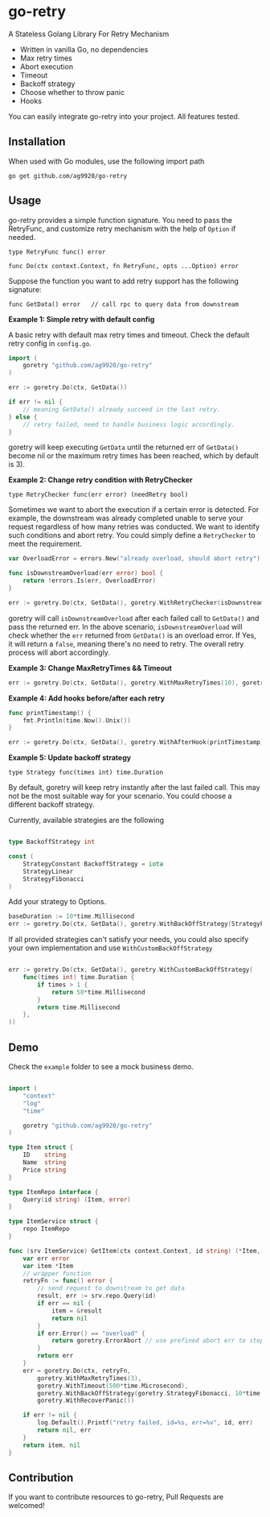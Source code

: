 # go-retry

A Stateless Golang Library For Retry Mechanism

- Written in vanilla Go, no dependencies
- Max retry times
- Abort execution
- Timeout
- Backoff strategy
- Choose whether to throw panic
- Hooks

You can easily integrate go-retry into your project. All features tested.

## Installation

When used with Go modules, use the following import path

`go get github.com/ag9920/go-retry`


## Usage

go-retry provides a simple function signature. You need to pass the RetryFunc, and customize retry mechanism with the help of `Option` if needed.

`type RetryFunc func() error`

`func Do(ctx context.Context, fn RetryFunc, opts ...Option) error`

Suppose the function you want to add retry support has the following signature:

```
func GetData() error   // call rpc to query data from downstream
```


**Example 1: Simple retry with default config**

A basic retry with default max retry times and timeout. Check the default retry config in `config.go`. 

```go
import (
    goretry "github.com/ag9920/go-retry"
)

err := goretry.Do(ctx, GetData())

if err != nil {
    // meaning GetData() already succeed in the last retry.
} else {
    // retry failed, need to handle business logic accordingly.
}

```

goretry will keep executing `GetData` until the returned err of `GetData()` become nil or the maximum retry times has been reached, which by default is 3).


**Example 2: Change retry condition with RetryChecker**

`type RetryChecker func(err error) (needRetry bool)`

Sometimes we want to abort the execution if a certain error is detected. For example, the downstream was already completed unable to serve your request regardless of how many retries was conducted. We want to identify such conditions and abort retry. You could simply define a `RetryChecker` to meet the requirement.

```go
var OverloadError = errors.New("already overload, should abort retry")

func isDownstreamOverload(err error) bool {
    return !errors.Is(err, OverloadError)
}

err := goretry.Do(ctx, GetData(), goretry.WithRetryChecker(isDownstreamOverload))

```

goretry will call `isDownstreamOverload` after each failed call to `GetData()` and pass the returned err. In the above scenario, `isDownstreamOverload` will check whether the `err` returned from `GetData()` is an overload error. If Yes, it will return a `false`, meaning there's no need to retry. The overall retry process will abort accordingly.


**Example 3: Change MaxRetryTimes && Timeout**

```go
err := goretry.Do(ctx, GetData(), goretry.WithMaxRetryTimes(10), goretry.WithTimeout(5 * time.Second))

```


**Example 4: Add hooks before/after each retry**

```go
func printTimestamp() {
    fmt.Println(time.Now().Unix())
}

err := goretry.Do(ctx, GetData(), goretry.WithAfterHook(printTimestamp))

```

**Example 5: Update backoff strategy**

`type Strategy func(times int) time.Duration`

By default, goretry will keep retry instantly after the last failed call. This may not be the most suitable way for your scenario. You could choose a different backoff strategy.

Currently, available strategies are the following

```go

type BackoffStrategy int

const (
	StrategyConstant BackoffStrategy = iota
	StrategyLinear
	StrategyFibonacci
)
```

Add your strategy to Options. 

```go
baseDuration := 10*time.Millisecond
err := goretry.Do(ctx, GetData(), goretry.WithBackOffStrategy(StrategyFibonacci, baseDuration))
```

If all provided strategies can't satisfy your needs, you could also specify your own implementation and use `WithCustomBackOffStrategy`

```go

err := goretry.Do(ctx, GetData(), goretry.WithCustomBackOffStrategy(
    func(times int) time.Duration {
		if times > 1 {
            return 50*time.Millisecond
        }
        return time.Millisecond
	},
))

```

## Demo

Check the `example` folder to see a mock business demo.

```go

import (
	"context"
	"log"
	"time"

	goretry "github.com/ag9920/go-retry"
)

type Item struct {
	ID    string
	Name  string
	Price string
}

type ItemRepo interface {
	Query(id string) (Item, error)
}

type ItemService struct {
	repo ItemRepo
}

func (srv ItemService) GetItem(ctx context.Context, id string) (*Item, error) {
	var err error
	var item *Item
	// wrapper function
	retryFn := func() error {
		// send request to downstream to get data
		result, err := srv.repo.Query(id)
		if err == nil {
			item = &result
			return nil
		}
		if err.Error() == "overload" {
			return goretry.ErrorAbort // use prefined abort err to stop execution
		}
		return err
	}
	err = goretry.Do(ctx, retryFn,
		goretry.WithMaxRetryTimes(3),
		goretry.WithTimeout(500*time.Microsecond),
		goretry.WithBackOffStrategy(goretry.StrategyFibonacci, 10*time.Microsecond),
		goretry.WithRecoverPanic())

	if err != nil {
		log.Default().Printf("retry failed, id=%s, err=%v", id, err)
		return nil, err
	}
	return item, nil
}
```


## Contribution

If you want to contribute resources to go-retry, Pull Requests are welcomed!